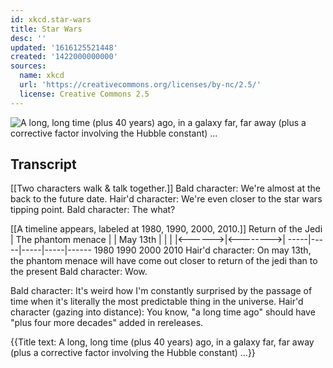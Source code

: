```yaml
---
id: xkcd.star-wars
title: Star Wars
desc: ''
updated: '1616125521448'
created: '1422000000000'
sources:
  name: xkcd
  url: 'https://creativecommons.org/licenses/by-nc/2.5/'
  license: Creative Commons 2.5
---
```

![A long, long time (plus 40 years) ago, in a galaxy far, far away (plus a corrective factor involving the Hubble constant) ...](https://imgs.xkcd.com/comics/star_wars.png)

## Transcript
[[Two characters walk & talk together.]]
Bald character: We're almost at the back to the future date.
Hair'd character: We're even closer to the star wars tipping point.
Bald character: The what?

[[A timeline appears, labeled at 1980, 1990, 2000, 2010.]]
       Return of the Jedi
       |        The phantom menace
       |        |          May 13th
       |        |          |
       |<------>|<-------->|
-----|-----|-----|-----|------
     1980  1990  2000  2010
Hair'd character: On may 13th, the phantom menace will have come out closer to return of the jedi than to the present
Bald character: Wow.

Bald character: It's weird how I'm constantly surprised by the passage of time when it's literally the most predictable thing in the universe.
Hair'd character (gazing into distance): You know, "a long time ago" should have "plus four more decades" added in rereleases.

{{Title text: A long, long time (plus 40 years) ago, in a galaxy far, far away (plus a corrective factor involving the Hubble constant) ...}}
